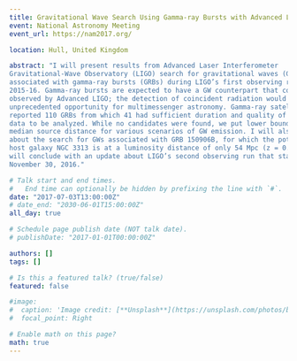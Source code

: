 ```yaml
---
title: Gravitational Wave Search Using Gamma-ray Bursts with Advanced LIGO
event: National Astronomy Meeting
event_url: https://nam2017.org/

location: Hull, United Kingdom

abstract: "I will present results from Advanced Laser Interferometer
Gravitational-Wave Observatory (LIGO) search for gravitational waves (GWs)
associated with gamma-ray bursts (GRBs) during LIGO’s first observing run in
2015-16. Gamma-ray bursts are expected to have a GW counterpart that could be
observed by Advanced LIGO; the detection of coincident radiation would give an
unprecedented opportunity for multimessenger astronomy. Gamma-ray satellites
reported 110 GRBs from which 41 had sufficient duration and quality of LIGO
data to be analyzed. While no candidates were found, we put lower bounds on the
median source distance for various scenarios of GW emission. I will also talk
about the search for GWs associated with GRB 150906B, for which the potential
host galaxy NGC 3313 is at a luminosity distance of only 54 Mpc (z = 0.0124). I
will conclude with an update about LIGO’s second observing run that started on
November 30, 2016."

# Talk start and end times.
#   End time can optionally be hidden by prefixing the line with `#`.
date: "2017-07-03T13:00:00Z"
# date_end: "2030-06-01T15:00:00Z"
all_day: true

# Schedule page publish date (NOT talk date).
# publishDate: "2017-01-01T00:00:00Z"

authors: []
tags: []

# Is this a featured talk? (true/false)
featured: false

#image:
#  caption: 'Image credit: [**Unsplash**](https://unsplash.com/photos/bzdhc5b3Bxs)'
#  focal_point: Right

# Enable math on this page?
math: true
---
```

